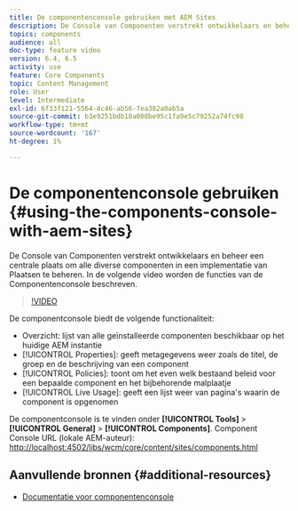```yaml
---
title: De componentenconsole gebruiken met AEM Sites
description: De Console van Componenten verstrekt ontwikkelaars en beheer een centrale plaats om alle diverse componenten in een implementatie van Plaatsen te beheren. In de volgende video worden de functies van de Componentenconsole beschreven.
topics: components
audience: all
doc-type: feature video
version: 6.4, 6.5
activity: use
feature: Core Components
topic: Content Management
role: User
level: Intermediate
exl-id: 6f33f121-5564-4c46-ab56-7ea382a0ab5a
source-git-commit: b3e9251bdb18a008be95c1fa9e5c79252a74fc98
workflow-type: tm+mt
source-wordcount: '167'
ht-degree: 1%

---
```


# De componentenconsole gebruiken {#using-the-components-console-with-aem-sites}

De Console van Componenten verstrekt ontwikkelaars en beheer een centrale plaats om alle diverse componenten in een implementatie van Plaatsen te beheren. In de volgende video worden de functies van de Componentenconsole beschreven.

>[!VIDEO](https://video.tv.adobe.com/v/17417?quality=12&learn=on)

De componentconsole biedt de volgende functionaliteit:

* Overzicht: lijst van alle geïnstalleerde componenten beschikbaar op het huidige AEM instantie
* [!UICONTROL Properties]: geeft metagegevens weer zoals de titel, de groep en de beschrijving van een component
* [!UICONTROL Policies]: toont om het even welk bestaand beleid voor een bepaalde component en het bijbehorende malplaatje
* [!UICONTROL Live Usage]: geeft een lijst weer van pagina&#39;s waarin de component is opgenomen

De componentconsole is te vinden onder **[!UICONTROL Tools]** > **[!UICONTROL General]** > **[!UICONTROL Components]**.
Component Console URL (lokale AEM-auteur): [http://localhost:4502/libs/wcm/core/content/sites/components.html](http://localhost:4502/libs/wcm/core/content/sites/components.html)

## Aanvullende bronnen {#additional-resources}

* [Documentatie voor componentenconsole](https://helpx.adobe.com/experience-manager/6-5/sites/authoring/using/default-components-console.html)
